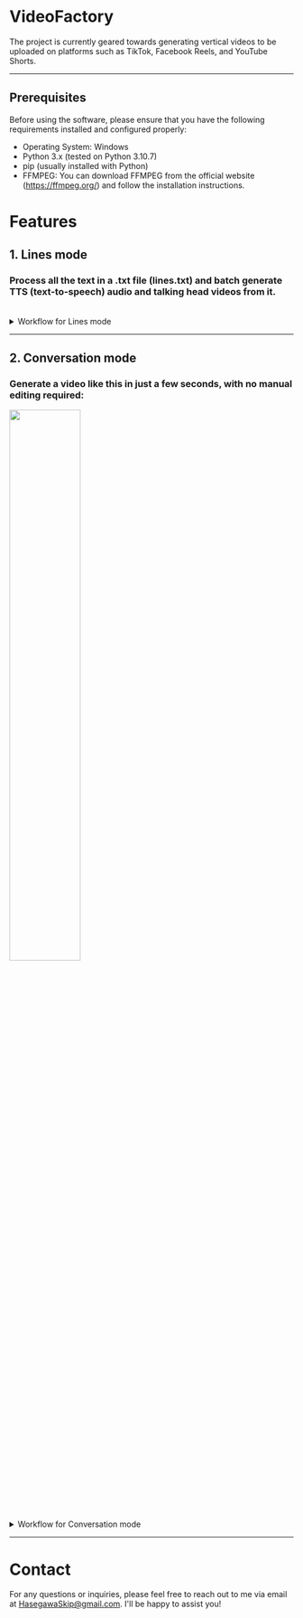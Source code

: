 # VideoFactory
The project is currently geared towards generating vertical videos to be uploaded on platforms such as TikTok, Facebook Reels, and YouTube Shorts.

---

## Prerequisites 
Before using the software, please ensure that you have the following requirements installed and configured properly:
- Operating System: Windows
- Python 3.x (tested on Python 3.10.7)
- pip (usually installed with Python)
- FFMPEG: You can download FFMPEG from the official website (https://ffmpeg.org/) and follow the installation instructions.

# Features
## 1. Lines mode
### Process all the text in a .txt file (lines.txt) and batch generate TTS (text-to-speech) audio and talking head videos from it.
<br>
<details>
<summary>Workflow for Lines mode</summary>

- Organize lines of text for text-to-speech and cover generation:

1. Inside "data\input\lines.txt", add lines of text that follow the specified syntax:
   - Each line should start with a number enclosed in square brackets [] to indicate the order. For example: [01]
   - Followed by the desired text to generate TTS from.

Example:
```
[01]Some text to generate TTS from
[02]Another line for TTS synthesis
[03]A third line to be converted into speech
```

2. Inside "data\input\cover_lines.txt", add lines of text using the same syntax, but try to keep them shorter (44 characters or less) for cover generation purposes.

Example:
```
[01]Some text
[02]Another line
[03]A third line
```
</details>

---

## 2. Conversation mode
### Generate a video like this in just a few seconds, with no manual editing required:

[<img src="https://github-production-user-asset-6210df.s3.amazonaws.com/108891710/254748248-b917f687-4e38-48dd-81d3-b397c773b70b.png" width="50%">](https://github.com/meap158/VideoFactory/assets/108891710/b7bd591e-29d6-43c8-8912-8c3fd59a72a2 "Demo: Conversation mode")

<details>
<summary>Workflow for Conversation mode</summary>

- Not yet written.

</details>

---

# Contact
For any questions or inquiries, please feel free to reach out to me via email at [HasegawaSkip@gmail.com](mailto:HasegawaSkip@gmail.com). I'll be happy to assist you!